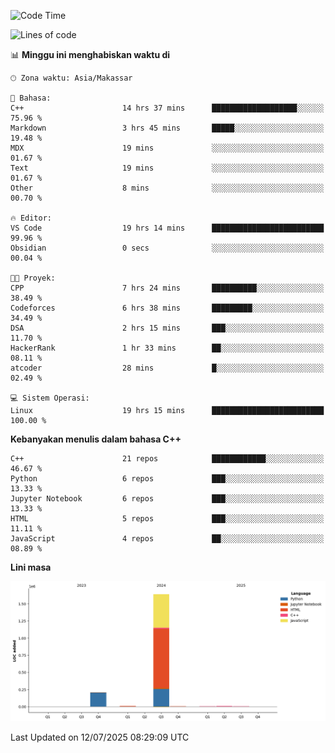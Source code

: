 <!--START_SECTION:waka-->
![Code Time](http://img.shields.io/badge/Code%20Time-334%20hrs%2041%20mins-blue)

![Lines of code](https://img.shields.io/badge/Sejak%20Hello%20World%20aku%20telah%20menulis-1.9%20million%20baris%20kode-blue)

📊 **Minggu ini menghabiskan waktu di** 

```text
🕑︎ Zona waktu: Asia/Makassar

💬 Bahasa: 
C++                      14 hrs 37 mins      ███████████████████░░░░░░   75.96 % 
Markdown                 3 hrs 45 mins       █████░░░░░░░░░░░░░░░░░░░░   19.48 % 
MDX                      19 mins             ░░░░░░░░░░░░░░░░░░░░░░░░░   01.67 % 
Text                     19 mins             ░░░░░░░░░░░░░░░░░░░░░░░░░   01.67 % 
Other                    8 mins              ░░░░░░░░░░░░░░░░░░░░░░░░░   00.70 % 

🔥 Editor: 
VS Code                  19 hrs 14 mins      █████████████████████████   99.96 % 
Obsidian                 0 secs              ░░░░░░░░░░░░░░░░░░░░░░░░░   00.04 % 

🐱‍💻 Proyek: 
CPP                      7 hrs 24 mins       ██████████░░░░░░░░░░░░░░░   38.49 % 
Codeforces               6 hrs 38 mins       █████████░░░░░░░░░░░░░░░░   34.49 % 
DSA                      2 hrs 15 mins       ███░░░░░░░░░░░░░░░░░░░░░░   11.70 % 
HackerRank               1 hr 33 mins        ██░░░░░░░░░░░░░░░░░░░░░░░   08.11 % 
atcoder                  28 mins             █░░░░░░░░░░░░░░░░░░░░░░░░   02.49 % 

💻 Sistem Operasi: 
Linux                    19 hrs 15 mins      █████████████████████████   100.00 % 
```

**Kebanyakan menulis dalam bahasa C++** 

```text
C++                      21 repos            ████████████░░░░░░░░░░░░░   46.67 % 
Python                   6 repos             ███░░░░░░░░░░░░░░░░░░░░░░   13.33 % 
Jupyter Notebook         6 repos             ███░░░░░░░░░░░░░░░░░░░░░░   13.33 % 
HTML                     5 repos             ███░░░░░░░░░░░░░░░░░░░░░░   11.11 % 
JavaScript               4 repos             ██░░░░░░░░░░░░░░░░░░░░░░░   08.89 % 
```



**Lini masa**

![Lines of Code chart](https://raw.githubusercontent.com/yusuf601/yusuf601/main/assets/bar_graph.png)


 Last Updated on 12/07/2025 08:29:09 UTC
<!--END_SECTION:waka-->

